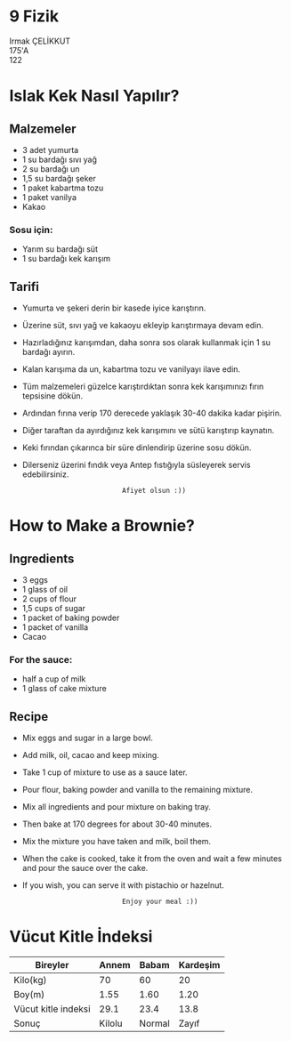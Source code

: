 # 9 Fizik
Irmak ÇELİKKUT  
175'A   
122
# Islak Kek Nasıl Yapılır?
## Malzemeler
+ 3 adet yumurta
+ 1 su bardağı sıvı yağ
+ 2 su bardağı un
+ 1,5 su bardağı şeker
+ 1 paket kabartma tozu
+ 1 paket vanilya
+ Kakao
### Sosu için:
+ Yarım su bardağı süt
+ 1 su bardağı kek karışım
## Tarifi
+ Yumurta ve şekeri derin bir kasede iyice karıştırın.
+ Üzerine süt, sıvı yağ ve kakaoyu ekleyip karıştırmaya devam edin.
+ Hazırladığınız karışımdan, daha sonra sos olarak kullanmak için 1 su bardağı ayırın.
+ Kalan karışıma da un, kabartma tozu ve vanilyayı ilave edin.
+ Tüm malzemeleri güzelce karıştırdıktan sonra kek karışımınızı fırın tepsisine dökün.
+ Ardından fırına verip 170 derecede yaklaşık 30-40 dakika kadar pişirin.
+ Diğer taraftan da ayırdığınız kek karışımını ve sütü karıştırıp kaynatın.
+ Keki fırından çıkarınca bir süre dinlendirip üzerine sosu dökün.
+ Dilerseniz üzerini fındık veya Antep fıstığıyla süsleyerek servis edebilirsiniz.
 
                               Afiyet olsun :))
# How to Make a Brownie?
## Ingredients
+ 3 eggs
+ 1 glass of oil
+ 2 cups of flour
+ 1,5 cups of sugar
+ 1 packet of baking powder
+ 1 packet of vanilla
+ Cacao
### For the sauce:
+ half a cup of milk
+ 1 glass of cake mixture
## Recipe
+ Mix eggs and sugar in a large bowl.
+ Add milk, oil, cacao and keep mixing.
+ Take 1 cup of mixture to use as a sauce later.
+ Pour flour, baking powder and vanilla to the remaining mixture.
+ Mix all ingredients and pour mixture on baking tray.
+ Then bake at 170 degrees for about 30-40 minutes.
+ Mix the mixture you have taken and milk, boil them.
+ When the cake is cooked, take it from the oven and wait a few minutes and pour the sauce over the cake.
+ If you wish, you can serve it with pistachio or hazelnut.

                               Enjoy your meal :))                
# Vücut Kitle İndeksi
| Bireyler            | Annem  | Babam  | Kardeşim |
|---------------------|--------|--------|----------|
| Kilo(kg)            | 70     | 60     | 20       |
| Boy(m)              | 1.55   | 1.60   | 1.20     |
| Vücut kitle indeksi | 29.1   | 23.4   | 13.8     |
| Sonuç               | Kilolu | Normal | Zayıf    |
